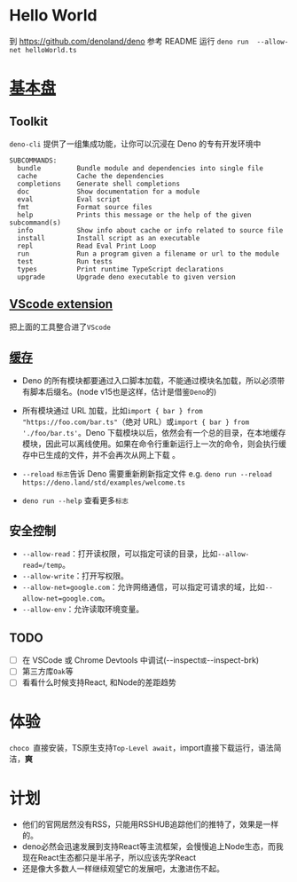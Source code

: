 # Hello World

到 https://github.com/denoland/deno 参考 README 运行 `deno run  --allow-net helloWorld.ts`

# [基本盘][1]

## Toolkit

`deno-cli` 提供了一组集成功能，让你可以沉浸在 Deno 的专有开发环境中

```shell
SUBCOMMANDS:
  bundle         Bundle module and dependencies into single file
  cache          Cache the dependencies
  completions    Generate shell completions
  doc            Show documentation for a module
  eval           Eval script
  fmt            Format source files
  help           Prints this message or the help of the given subcommand(s)
  info           Show info about cache or info related to source file
  install        Install script as an executable
  repl           Read Eval Print Loop
  run            Run a program given a filename or url to the module
  test           Run tests
  types          Print runtime TypeScript declarations
  upgrade        Upgrade deno executable to given version
```

## [VScode extension][2]

把上面的工具整合进了`VScode`

## [缓存][3]

+ Deno 的所有模块都要通过入口脚本加载，不能通过模块名加载，所以必须带有脚本后缀名。(node v15也是这样，估计是借鉴`Deno`的)

+ 所有模块通过 URL 加载，比如`import { bar } from "https://foo.com/bar.ts"`（绝对 URL）或`import { bar } from './foo/bar.ts'`。Deno 下载模块以后，依然会有一个总的目录，在本地缓存模块，因此可以离线使用。如果在命令行重新运行上一次的命令，则会执行缓存中已生成的文件，并不会再次从网上下载 。

+ `--reload` `标志`告诉 Deno 需要重新刷新指定文件 e.g. `deno run --reload https://deno.land/std/examples/welcome.ts`

+ `deno run --help` 查看更多`标志`

## 安全控制

- `--allow-read`：打开读权限，可以指定可读的目录，比如`--allow-read=/temp`。
- `--allow-write`：打开写权限。
- `--allow-net=google.com`：允许网络通信，可以指定可请求的域，比如`--allow-net=google.com`。
- `--allow-env`：允许读取环境变量。

## TODO

- [ ] 在 VSCode 或 Chrome Devtools 中调试(--inspect` 或 `--inspect-brk)
- [ ] 第三方库`Oak`等
- [ ] 看看什么时候支持React, 和Node的差距趋势

# 体验

`choco `直接安装，TS原生支持`Top-Level await`，import直接下载运行，语法简洁，**爽**

# 计划

+ 他们的官网居然没有RSS，只能用RSSHUB追踪他们的推特了，效果是一样的。
+ deno必然会迅速发展到支持React等主流框架，会慢慢追上Node生态，而我现在React生态都只是半吊子，所以应该先学React
+ 还是像大多数人一样继续观望它的发展吧，太激进伤不起。

[1]: https://juejin.cn/post/6844904162321252360
[2]: https://github.com/denoland/vscode_deno/
[3]: https://www.ruanyifeng.com/blog/2020/01/deno-intro.html